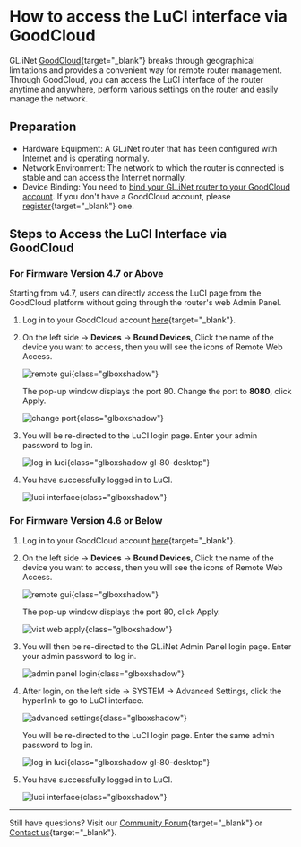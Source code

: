 # How to access the LuCI interface via GoodCloud

GL.iNet [GoodCloud](https://www.goodcloud.xyz/){target="_blank"} breaks through geographical limitations and provides a convenient way for remote router management. Through GoodCloud, you can access the LuCI interface of the router anytime and anywhere, perform various settings on the router and easily manage the network.

## Preparation

- Hardware Equipment: A GL.iNet router that has been configured with Internet and is operating normally.
- Network Environment: The network to which the router is connected is stable and can access the Internet normally.
- Device Binding: You need to [bind your GL.iNet router to your GoodCloud account](../interface_guide/cloud.md/#setup-your-goodcloud-account). If you don't have a GoodCloud account, please [register](https://www.goodcloud.xyz/){target="_blank"} one.

## Steps to Access the LuCI Interface via GoodCloud

### For Firmware Version 4.7 or Above

Starting from v4.7, users can directly access the LuCI page from the GoodCloud platform without going through the router's web Admin Panel.

1. Log in to your GoodCloud account [here](https://www.goodcloud.xyz/){target="_blank"}.

2. On the left side -> **Devices** -> **Bound Devices**, Click the name of the device you want to access, then you will see the icons of Remote Web Access.

    ![remote gui](https://static.gl-inet.com/docs/router/en/4/tutorials/access_luci_via_goodcloud/remote_gui_mt6000.png){class="glboxshadow"}

    The pop-up window displays the port 80. Change the port to **8080**, click Apply.

    ![change port](https://static.gl-inet.com/docs/router/en/4/tutorials/access_luci_via_goodcloud/change_port.png){class="glboxshadow"}

3. You will be re-directed to the LuCI login page. Enter your admin password to log in.

    ![log in luci](https://static.gl-inet.com/docs/router/en/4/tutorials/access_luci_via_goodcloud/log_in_luci.png){class="glboxshadow gl-80-desktop"}

4. You have successfully logged in to LuCI.

    ![luci interface](https://static.gl-inet.com/docs/router/en/4/tutorials/access_luci_via_goodcloud/log_in_luci_mt6000.png){class="glboxshadow"}    

### For Firmware Version 4.6 or Below

1. Log in to your GoodCloud account [here](https://www.goodcloud.xyz/){target="_blank"}.

2. On the left side -> **Devices** -> **Bound Devices**, Click the name of the device you want to access, then you will see the icons of Remote Web Access.

    ![remote gui](https://static.gl-inet.com/docs/router/en/4/tutorials/access_luci_via_goodcloud/remote_gui_of_bound_device.png){class="glboxshadow"}

    The pop-up window displays the port 80, click Apply.

    ![vist web apply](https://static.gl-inet.com/docs/router/en/4/tutorials/access_luci_via_goodcloud/visit_web_apply.png){class="glboxshadow"}

3. You will then be re-directed to the GL.iNet Admin Panel login page. Enter your admin password to log in.

    ![admin panel login](https://static.gl-inet.com/docs/router/en/4/tutorials/access_luci_via_goodcloud/admin_panel_login.png){class="glboxshadow"}

4. After login, on the left side -> SYSTEM -> Advanced Settings, click the hyperlink to go to LuCI interface.

    ![advanced settings](https://static.gl-inet.com/docs/router/en/4/tutorials/access_luci_via_goodcloud/advanced_settings.png){class="glboxshadow"}

    You will be re-directed to the LuCI login page. Enter the same admin password to log in.

    ![log in luci](https://static.gl-inet.com/docs/router/en/4/tutorials/access_luci_via_goodcloud/log_in_luci.png){class="glboxshadow gl-80-desktop"}

5. You have successfully logged in to LuCI.

    ![luci interface](https://static.gl-inet.com/docs/router/en/4/tutorials/access_luci_via_goodcloud/luci_interface_example.png){class="glboxshadow"}

---

Still have questions? Visit our [Community Forum](https://forum.gl-inet.com){target="_blank"} or [Contact us](https://www.gl-inet.com/contacts/){target="_blank"}.